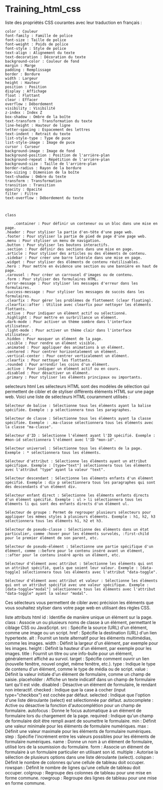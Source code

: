 # Training_html_css

 liste des propriétés CSS courantes avec leur traduction en français :

    color : Couleur
    font-family : Famille de police
    font-size : Taille de police
    font-weight : Poids de police
    font-style : Style de police
    text-align : Alignement du texte
    text-decoration : Décoration du texte
    background-color : Couleur de fond
    margin : Marge
    padding : Remplissage
    border : Bordure
    width : Largeur
    height : Hauteur
    position : Position
    display : Affichage
    float : Flottant
    clear : Effacer
    overflow : Débordement
    visibility : Visibilité
    z-index : Index Z
    box-shadow : Ombre de la boîte
    text-transform : Transformation du texte
    line-height : Hauteur de ligne
    letter-spacing : Espacement des lettres
    text-indent : Retrait du texte
    list-style-type : Type de puce
    list-style-image : Image de puce
    cursor : Curseur
    background-image : Image de fond
    background-position : Position de l'arrière-plan
    background-repeat : Répétition de l'arrière-plan
    background-size : Taille de l'arrière-plan
    border-radius : Rayon de la bordure
    box-sizing : Dimension de la boîte
    text-shadow : Ombre du texte
    transform : Transformation
    transition : Transition
    opacity : Opacité
    filter : Filtre
    text-overflow : Débordement du texte



    class

        .container : Pour définir un conteneur ou un bloc dans une mise en page.
    .header : Pour styliser la partie d'en-tête d'une page web.
    .footer : Pour styliser la partie de pied de page d'une page web.
    .menu : Pour styliser un menu de navigation.
    .button : Pour styliser les boutons interactifs.
    .section : Pour définir des sections dans une mise en page.
    .article : Pour styliser des articles ou des éléments de contenu.
    .sidebar : Pour créer une barre latérale dans une mise en page.
    .widget : Pour styliser des éléments de contenu réutilisables.
    .hero : Pour mettre en évidence une section ou une bannière en haut de page.
    .carousel : Pour créer un carrousel d'images ou de contenu.
    .form : Pour styliser des formulaires HTML.
    .error-message : Pour styliser les messages d'erreur dans les formulaires.
    .success-message : Pour styliser les messages de succès dans les formulaires.
    .clearfix : Pour gérer les problèmes de flottement (clear floating).
    .clearfix::after : Utilisé avec clearfix pour nettoyer les éléments flottants.
    .active : Pour indiquer un élément actif ou sélectionné.
    .highlight : Pour mettre en surbrillance un élément.
    .dark-mode : Pour activer un thème sombre dans l'interface utilisateur.
    .light-mode : Pour activer un thème clair dans l'interface utilisateur.
    .hidden : Pour masquer un élément de la page.
    .visible : Pour rendre un élément visible.
    .animated : Pour appliquer des animations à un élément.
    .centered : Pour centrer horizontalement un élément.
    .vertical-center : Pour centrer verticalement un élément.
    .clearfix : Pour nettoyer les flottants.
    .rounded : Pour arrondir les coins d'un élément.
    .active : Pour indiquer un élément actif ou en cours.
    .disabled : Pour désactiver un élément.
    .primary : Pour styliser les éléments principaux ou importants.


selecteurs html
Les sélecteurs HTML sont des modèles de sélection qui permettent de cibler et de styliser différents éléments HTML sur une page web. Voici une liste de sélecteurs HTML couramment utilisés :

    Sélecteur de balise : Sélectionne tous les éléments ayant la balise spécifiée. Exemple : p sélectionnera tous les paragraphes.

    Sélecteur de classe : Sélectionne tous les éléments ayant la classe spécifiée. Exemple : .ma-classe sélectionnera tous les éléments avec la classe "ma-classe".

    Sélecteur d'ID : Sélectionne l'élément ayant l'ID spécifié. Exemple : #mon-id sélectionnera l'élément avec l'ID "mon-id".

    Sélecteur universel : Sélectionne tous les éléments de la page. Exemple : * sélectionnera tous les éléments.

    Sélecteur d'attribut : Sélectionne les éléments ayant un attribut spécifique. Exemple : [type="text"] sélectionnera tous les éléments avec l'attribut "type" ayant la valeur "text".

    Sélecteur descendant : Sélectionne les éléments enfants d'un élément spécifié. Exemple : div p sélectionnera tous les paragraphes qui sont des descendants d'un élément div.

    Sélecteur enfant direct : Sélectionne les éléments enfants directs d'un élément spécifié. Exemple : ul > li sélectionnera tous les éléments li qui sont des enfants directs d'un élément ul.

    Sélecteur de groupe : Permet de regrouper plusieurs sélecteurs pour appliquer les mêmes styles à plusieurs éléments. Exemple : h1, h2, h3 sélectionnera tous les éléments h1, h2 et h3.

    Sélecteur de pseudo-classe : Sélectionne des éléments dans un état particulier, comme :hover pour les éléments survolés, :first-child pour le premier élément de son parent, etc.

    Sélecteur de pseudo-élément : Sélectionne une partie spécifique d'un élément, comme ::before pour le contenu inséré avant un élément, ::after pour le contenu inséré après un élément, etc.

    Sélecteur d'élément avec attribut : Sélectionne les éléments qui ont un attribut spécifié, quels que soient leur valeur. Exemple : [data-toggle] sélectionnera tous les éléments avec l'attribut "data-toggle".

    Sélecteur d'élément avec attribut et valeur : Sélectionne les éléments qui ont un attribut spécifié avec une valeur spécifique. Exemple : [data-toggle="modal"] sélectionnera tous les éléments avec l'attribut "data-toggle" ayant la valeur "modal".

Ces sélecteurs vous permettent de cibler avec précision les éléments que vous souhaitez styliser dans votre page web en utilisant des règles CSS.




liste attributs html
    id : Identifie de manière unique un élément sur la page.
    class : Associe un ou plusieurs noms de classe à un élément, permettant le ciblage CSS ou JavaScript.
    src : Spécifie la source (URL) d'un élément, comme une image ou un script.
    href : Spécifie la destination (URL) d'un lien hypertexte.
    alt : Fournit un texte alternatif pour les éléments multimédias, comme les images.
    width : Définit la largeur d'un élément, par exemple pour les images.
    height : Définit la hauteur d'un élément, par exemple pour les images.
    title : Fournit un titre ou une info-bulle pour un élément, généralement affiché au survol.
    target : Spécifie comment ouvrir un lien (nouvelle fenêtre, nouvel onglet, même fenêtre, etc.).
    type : Indique le type de contenu d'un élément, comme le type de média ou de script.
    value : Définit la valeur initiale d'un élément de formulaire, comme un champ de saisie.
    placeholder : Affiche un texte indicatif dans un champ de formulaire tant qu'il est vide.
    disabled : Désactive un élément de formulaire, le rendant non interactif.
    checked : Indique que la case à cocher (input type="checkbox") est cochée par défaut.
    selected : Indique que l'option d'une liste déroulante (select) est sélectionnée par défaut.
    autocomplete : Active ou désactive la fonction d'autocomplétion pour un champ de formulaire.
    autofocus : Donne le focus automatique à un élément de formulaire lors du chargement de la page.
    required : Indique qu'un champ de formulaire doit être rempli avant de soumettre le formulaire.
    min : Définit une valeur minimale pour les éléments de formulaire numériques.
    max : Définit une valeur maximale pour les éléments de formulaire numériques.
    step : Spécifie l'incrément entre les valeurs possibles pour les éléments de formulaire numériques.
    name : Donne un nom à un élément de formulaire, utilisé lors de la soumission du formulaire.
    form : Associe un élément de formulaire à un formulaire particulier en utilisant son id.
    multiple : Autorise la sélection de plusieurs options dans une liste déroulante (select).
    colspan : Définit le nombre de colonnes qu'une cellule de tableau doit occuper.
    rowspan : Définit le nombre de lignes qu'une cellule de tableau doit occuper.
    colgroup : Regroupe des colonnes de tableau pour une mise en forme commune.
    rowgroup : Regroupe des lignes de tableau pour une mise en forme commune.
